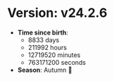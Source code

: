 # Version: v24.2.6
- **Time since birth**:
  - 8833 days
  - 211992 hours
  - 12719520 minutes
  - 763171200 seconds
- **Season**: Autumn 🍁

